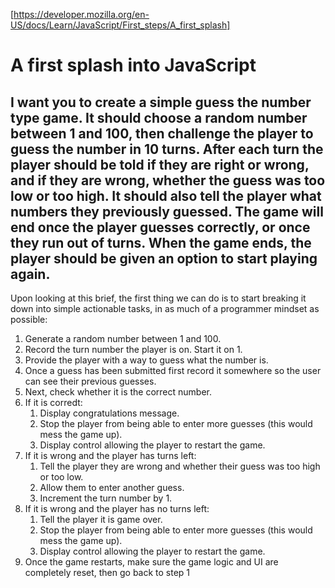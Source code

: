 [https://developer.mozilla.org/en-US/docs/Learn/JavaScript/First_steps/A_first_splash]

# A first splash into JavaScript

## I want you to create a simple guess the number type game. It should choose a random number between 1 and 100, then challenge the player to guess the number in 10 turns. After each turn the player should be told if they are right or wrong, and if they are wrong, whether the guess was too low or too high. It should also tell the player what numbers they previously guessed. The game will end once the player guesses correctly, or once they run out of turns. When the game ends, the player should be given an option to start playing again.


Upon looking at this brief, the first thing we can do is to start breaking it down into simple actionable tasks, in as much of a programmer mindset as possible:


1. Generate a random number between 1 and 100.
2. Record the turn number the player is on. Start it on 1.
3. Provide the player with a way to guess what the number is.
4. Once a guess has been submitted first record it somewhere so the user can see their previous guesses.
5. Next, check whether it is the correct number.
6. If it is corredt:
    1. Display congratulations message.
    2. Stop the player from being able to enter more guesses (this would mess the game up).
    3. Display control allowing the player to restart the game.
7. If it is wrong and the player has turns left:
    1. Tell the player they are wrong and whether their guess was too high or too low.
    2. Allow them to enter another guess.
    3. Increment the turn number by 1.
8. If it is wrong and the player has no turns left:
    1. Tell the player it is game over.
    2. Stop the player from being able to enter more guesses (this would mess the game up).
    3. Display control allowing the player to restart the game.
9. Once the game restarts, make sure the game logic and UI are completely reset, then go back to step 1

